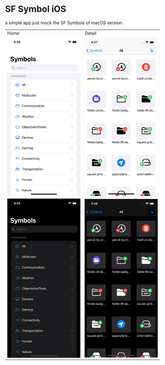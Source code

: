 # SF Symbol iOS

a simple app just mock the SF Symbols of macOS version.

<table>
  <tr>
    <td>Home</td>
    <td>Detail</td>
  </tr>
  <tr>
    <td><img src="resources/home.png"></td>
    <td><img src="resources/detail.png"></td>
  </tr>
  <tr>
    <td><img src="resources/home-dark.png"></td>
    <td><img src="resources/detail-dark.png"></td>
  </tr>
</table>
